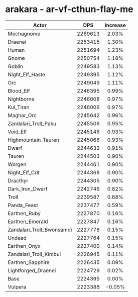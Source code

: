 # arakara - ar-vf-cthun-flay-me
| Actor | DPS | Increase |
|---|:---:|:---:|
|Mechagnome|2269613|2.03%|
|Draenei|2253415|1.30%|
|Human|2251694|1.23%|
|Gnome|2250754|1.18%|
|Goblin|2249583|1.13%|
|Night_Elf_Haste|2249395|1.12%|
|Orc|2249049|1.11%|
|Blood_Elf|2246395|0.99%|
|Nightborne|2246008|0.97%|
|Kul_Tiran|2246006|0.97%|
|Maghar_Orc|2245642|0.96%|
|Zandalari_Troll_Paku|2245506|0.95%|
|Void_Elf|2245146|0.93%|
|Highmountain_Tauren|2245066|0.93%|
|Dwarf|2244632|0.91%|
|Tauren|2244503|0.90%|
|Worgen|2244461|0.90%|
|Night_Elf_Crit|2244368|0.90%|
|Dracthyr|2244305|0.90%|
|Dark_Iron_Dwarf|2242746|0.82%|
|Troll|2239587|0.68%|
|Panda_Feast|2237477|0.59%|
|Earthen_Ruby|2227870|0.16%|
|Earthen_Emerald|2227847|0.16%|
|Zandalari_Troll_Bwonsamdi|2227778|0.15%|
|Undead|2227764|0.15%|
|Earthen_Onyx|2227400|0.14%|
|Zandalari_Troll_Kimbul|2226945|0.11%|
|Earthen_Sapphire|2226435|0.09%|
|Lightforged_Draenei|2224729|0.02%|
|Base|2224395|0.00%|
|Vulpera|2223388|-0.05%|
